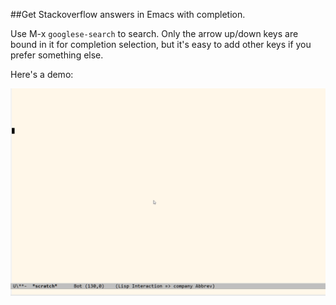 ##Get Stackoverflow answers in Emacs with completion.

Use M-x `googlese-search` to search. Only the arrow up/down keys are bound in it for completion selection, but it's easy to add other keys if you prefer something else.

Here's a demo: 

![Screenshot](https://raw.githubusercontent.com/codecoll/emacs-stackoverflow/master/screenshot.gif)


